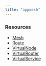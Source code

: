 ```yaml
---
title: "appmesh"
---
```


<!-- WARNING: this file was generated by Pulumi Docs Generator. -->
<!-- Do not edit by hand unless you're certain you know what you are doing! -->

<style>
  table td p { margin-top: 0; margin-bottom: 0; }
</style>

<h3>Resources</h3>
<ul class="api">
    <li><a href="mesh"><span class="symbol resource"></span>Mesh</a></li>
    <li><a href="route"><span class="symbol resource"></span>Route</a></li>
    <li><a href="virtualnode"><span class="symbol resource"></span>VirtualNode</a></li>
    <li><a href="virtualrouter"><span class="symbol resource"></span>VirtualRouter</a></li>
    <li><a href="virtualservice"><span class="symbol resource"></span>VirtualService</a></li>
</ul>

